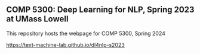 ## COMP 5300: Deep Learning for NLP, Spring 2023 at UMass Lowell

This repository hosts the webpage for COMP 5300, Spring 2024

https://text-machine-lab.github.io/dl4nlp-s2023
